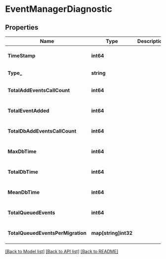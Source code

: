 # EventManagerDiagnostic

## Properties
Name | Type | Description | Notes
------------ | ------------- | ------------- | -------------
**TimeStamp** | **int64** |  | [optional] [default to null]
**Type_** | **string** |  | [default to null]
**TotalAddEventsCallCount** | **int64** |  | [optional] [default to null]
**TotalEventAdded** | **int64** |  | [optional] [default to null]
**TotalDbAddEventsCallCount** | **int64** |  | [optional] [default to null]
**MaxDbTime** | **int64** |  | [optional] [default to null]
**TotalDbTime** | **int64** |  | [optional] [default to null]
**MeanDbTime** | **int64** |  | [optional] [default to null]
**TotalQueuedEvents** | **int64** |  | [optional] [default to null]
**TotalQueuedEventsPerMigration** | **map[string]int32** |  | [optional] [default to null]

[[Back to Model list]](../README.md#documentation-for-models) [[Back to API list]](../README.md#documentation-for-api-endpoints) [[Back to README]](../README.md)

